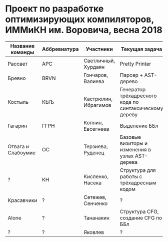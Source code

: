 # Проект по разработке оптимизирующих компиляторов, ИММиКН им. Воровича, весна 2018

|Название команды|Аббревиатура|Участники|Текущая задача|
|----------------|------------|---------|--------------|
|Рассвет|АРС|Светличный, Хурдаян|Pretty Printer|
|Бревно|BRVN|Гончаров, Валиева|Парсер + AST-дерево|
|Костыль|КЫЪ|Кастрюлин, Ибрагимов|Генератор трёхадресного кода по синтаксическому дереву|
|Гагарин|ГГРН|Копнин, Евсегнеев|Выделение ББл|
|Отвага и Слабоумие|ОС|Терзиева, Руденец|Базовые визиторы и изменения в узлах AST-дерева|
|?|КН|Кисленко, Насека|Структура для работы с трёхадресным кодом|
|Красавчики|?|Сетежев, Сенченко|?|
|Alone|?|Тананакин|Структура CFG, создание CFG по ББл|
|?|?|Яковлев|?|

